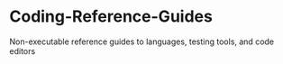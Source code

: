 # Coding-Reference-Guides
Non-executable reference guides to languages, testing tools, and code editors
